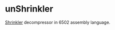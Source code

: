 # unShrinkler

[Shrinkler](https://github.com/askeksa/Shrinkler) decompressor in 6502 assembly language.

